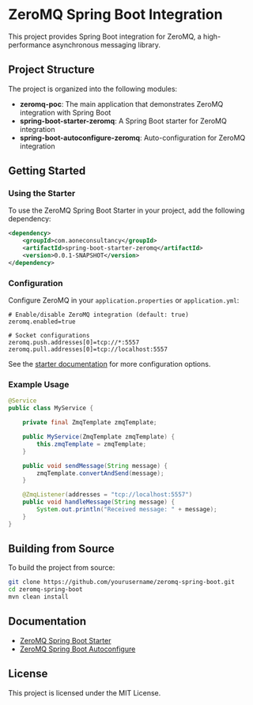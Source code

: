 # ZeroMQ Spring Boot Integration

This project provides Spring Boot integration for ZeroMQ, a high-performance asynchronous messaging library.

## Project Structure

The project is organized into the following modules:

- **zeromq-poc**: The main application that demonstrates ZeroMQ integration with Spring Boot
- **spring-boot-starter-zeromq**: A Spring Boot starter for ZeroMQ integration
- **spring-boot-autoconfigure-zeromq**: Auto-configuration for ZeroMQ integration

## Getting Started

### Using the Starter

To use the ZeroMQ Spring Boot Starter in your project, add the following dependency:

```xml
<dependency>
    <groupId>com.aoneconsultancy</groupId>
    <artifactId>spring-boot-starter-zeromq</artifactId>
    <version>0.0.1-SNAPSHOT</version>
</dependency>
```

### Configuration

Configure ZeroMQ in your `application.properties` or `application.yml`:

```properties
# Enable/disable ZeroMQ integration (default: true)
zeromq.enabled=true

# Socket configurations
zeromq.push.addresses[0]=tcp://*:5557
zeromq.pull.addresses[0]=tcp://localhost:5557
```

See the [starter documentation](spring-boot-starter-zeromq/README.md) for more configuration options.

### Example Usage

```java
@Service
public class MyService {

    private final ZmqTemplate zmqTemplate;

    public MyService(ZmqTemplate zmqTemplate) {
        this.zmqTemplate = zmqTemplate;
    }

    public void sendMessage(String message) {
        zmqTemplate.convertAndSend(message);
    }

    @ZmqListener(addresses = "tcp://localhost:5557")
    public void handleMessage(String message) {
        System.out.println("Received message: " + message);
    }
}
```

## Building from Source

To build the project from source:

```bash
git clone https://github.com/yourusername/zeromq-spring-boot.git
cd zeromq-spring-boot
mvn clean install
```

## Documentation

- [ZeroMQ Spring Boot Starter](spring-boot-starter-zeromq/README.md)
- [ZeroMQ Spring Boot Autoconfigure](spring-boot-autoconfigure-zeromq/README.md)

## License

This project is licensed under the MIT License.